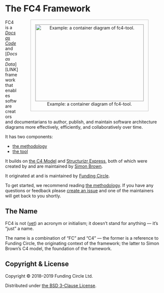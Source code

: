 # The FC4 Framework

<figure style="float: right; border: 1px solid silver; padding: 1em; margin-top: 0; text-align: center;">
  <img src="tool/fc4-tool-02-container.png"
       width="350" height="248"
       style="border: 1px solid silver;"
       alt="Example: a container diagram of fc4-tool."
       title="Example: a container diagram of fc4-tool.">
  <figcaption>Example: a container diagram of fc4-tool.</figcaption>
</figure>

FC4 is a [_Docs as Code_][docs-as-code] and [_Docs as Data_][LINK] framework that enables software
creators and documentarians to author, publish, and maintain software architecture diagrams more
effectively, efficiently, and collaboratively over time.

It has two components:

* [the methodology](methodology/)
* [the tool](tool/)

It builds on [the C4 Model][c4-model] and [Structurizr Express][structurizr-express], both of which
were created by and are maintained by [Simon Brown][simon-brown].

It originated at and is maintained by [Funding Circle](fc-engineering-blog).

To get started, we recommend reading [the methodology](methodology/). If you have any questions or
feedback please [create an issue][new-issue] and one of the maintainers will get back to you
shortly.

## The Name

FC4 is not ([yet][backronym]) an acronym or initialism; it doesn’t stand for anything — it’s “just”
a name.

The name is a combination of “FC” and “C4” — the former is a reference to Funding Circle, the
originating context of the framework; the latter to Simon Brown’s C4 model, the foundation of the
framework.

## Copyright & License

Copyright © 2018–2019 Funding Circle Ltd.

Distributed under [the BSD 3-Clause License][license].

[backronym]: https://en.wikipedia.org/wiki/Backronym
[c4-model]: https://c4model.com/
[docs-as-code]: https://www.writethedocs.org/guide/docs-as-code/
[fc-engineering-blog]: https://engineering.fundingcircle.com/
[license]: https://github.com/FundingCircle/fc4-framework/blob/master/LICENSE
[new-issue]: https://github.com/FundingCircle/fc4-framework/issues/new
[simon-brown]: http://simonbrown.je/
[structurizr-express]: https://structurizr.com/express
